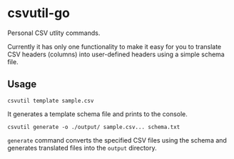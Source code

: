 # csvutil-go
Personal CSV utlity commands.

Currently it has only one functionality to make it easy for you to translate CSV headers (columns) into user-defined headers using a simple schema file.

## Usage

```shell
csvutil template sample.csv
```
It generates a template schema file and prints to the console.

```shell
csvutil generate -o ./output/ sample.csv... schema.txt
```

`generate` command converts the specified CSV files using the schema and generates translated files into the `output` directory.